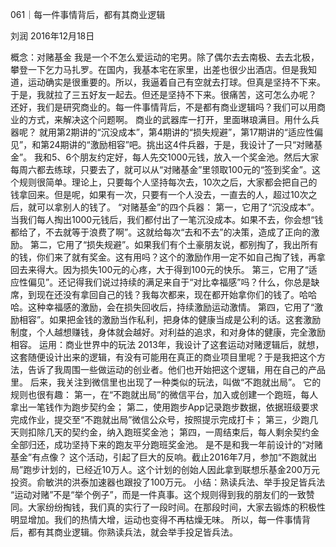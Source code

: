 061｜每一件事情背后，都有其商业逻辑


刘润
2016年12月18日

概念：对赌基金
我是一个不怎么爱运动的宅男。除了偶尔去去南极、去去北极，攀登一下乞力马扎罗。在国内，我基本宅在家里，出差也很少出酒店。但是我知道，运动确实是很重要的。所以，我逼着自己有空就去打球。但真是坚持不下来。于是，我就拉了三五好友一起去。但还是坚持不下来。很痛苦，这可怎么办呢？
还好，我们是研究商业的。每一件事情背后，不是都有商业逻辑吗？我们可以用商业的方式，来解决这个问题啊。
商业的武器库一打开，里面琳琅满目。用什么兵器呢？
就用第2期讲的“沉没成本”，第4期讲的“损失规避”，第17期讲的“适应性偏见”，和第24期讲的“激励相容”吧。挑出这4件兵器，于是，我设计了一只“对赌基金”。
我和5、6个朋友约定好，每人先交1000元钱，放入一个奖金池。然后大家每周六都去练球，只要去了，就可以从“对赌基金”里领取100元的“签到奖金”。这个规则很简单。理论上，只要每个人坚持每次去，10次之后，大家都会把自己的钱拿回来。但是呢，如果有一次，只要有一个人没去，一直去的人，超过10次之后，就可以拿别人的钱了。
“对赌基金”的四个兵器：
第一，它用了“沉没成本”。当我们每人掏出1000元钱后，我们都付出了一笔沉没成本。如果不去，你会想“钱都给了，不去就等于浪费了啊”。这就给每次“去和不去”的决策，造成了正向的激励。
第二，它用了“损失规避”。如果我们有个土豪朋友说，都别掏了，我出所有的钱，你们来了就有奖金。这有用吗？这个的激励作用一定不如自己掏了钱，再拿回去来得大。因为损失100元的心疼，大于得到100元的快乐。
第三，它用了“适应性偏见”。还记得我们说过持续的满足来自于“对比幸福感”吗？什么，你总是缺席，到现在还没有拿回自己的钱？我每次都来，现在都开始拿你们的钱了。哈哈哈。这种幸福感的激励，会在损失回收后，持续激励运动激情。
第四，它用了“激励相容”。如果把金钱的激励当作私利，把身体的健康当成是公利的话。这套激励制度，个人越想赚钱，身体就会越好。对利益的追求，和对身体的健康，完全激励相容。
运用：商业世界中的玩法
2013年，我设计了这套运动对赌逻辑后，就想，这套随便设计出来的逻辑，有没有可能用在真正的商业项目里呢？于是我把这个方法，告诉了我周围一些做运动的创业者。他们也开始把这个逻辑，用在自己的产品里。
后来，我关注到微信里也出现了一种类似的玩法，叫做“不跑就出局”。
它的规则也很有趣：
第一，在“不跑就出局”的微信平台，加入或创建一个跑班，每人拿出一笔钱作为跑步契约金；
第二，使用跑步App记录跑步数据，依据班级要求完成作业，提交至“不跑就出局”微信公众号，按照提示完成打卡；
第三，少跑几天则扣除几天的契约金，纳入跑班奖金池；
第四，一周结束后，每人剩余契约金全部归还，成功坚持下来的跑友平分跑班奖金池。
是不是和我一年前设计的“对赌基金”有点像？
这个活动，引起了巨大的反响。截止2016年7月，参加“不跑就出局”跑步计划的，已经近10万人。这个计划的创始人因此拿到联想乐基金200万元投资。俞敏洪的洪泰加速器也跟投了100万元。
小结：熟读兵法、举手投足皆兵法
“运动对赌”不是“举个例子”，而是一件真事。这个规则得到我的朋友们的一致赞同。大家纷纷掏钱，我们真的实行了一段时间。在那段时间，大家去锻炼的积极性明显增加。我们的热情大增，运动也变得不再枯燥无味。
所以，每一件事情背后，都有其商业逻辑。你熟读兵法，就会举手投足皆兵法。
